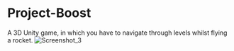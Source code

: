 # Project-Boost
A 3D Unity game, in which you have to navigate through levels whilst flying a rocket.
![Screenshot_3](https://user-images.githubusercontent.com/58204360/194025559-3fe67dbf-1a2b-4e95-bd50-b71a2b4ef9f4.png)
